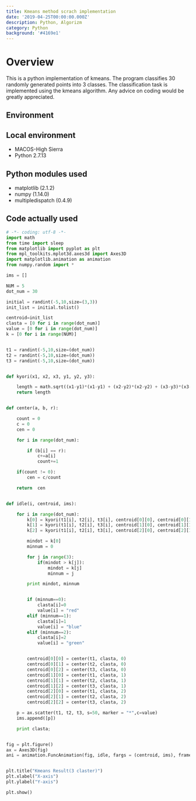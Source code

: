 ```yaml
---
title: Kmeans method scrach implementation
date: '2019-04-25T00:00:00.000Z'
description: Python, Algorizm
category: Python
background: '#4169e1'
---
```


# Overview

This is a python implementation of kmeans.
The program classifies 30 randomly generated points into 3 classes.
The classification task is implemented using the kmeans algorithm.
Any advice on coding would be greatly appreciated.

## Environment

## Local environment

-   MACOS-High Sierra
-   Python 2.7.13

## Python modules used

-   matplotlib (2.1.2)
-   numpy (1.14.0)
-   multipledispatch (0.4.9)

## Code actually used

```py
# -*- coding: utf-8 -*-
import math
from time import sleep
from matplotlib import pyplot as plt
from mpl_toolkits.mplot3d.axes3d import Axes3D
import matplotlib.animation as animation
from numpy.random import *

ims = []

NUM = 5
dot_num = 30

initial = randint(-5,10,size=(3,3))
init_list = initial.tolist()

centroid=init_list
clasta = [0 for i in range(dot_num)]
value = [0 for i in range(dot_num)]
k = [0 for i in range(NUM)]


t1 = randint(-5,10,size=(dot_num))
t2 = randint(-5,10,size=(dot_num))
t3 = randint(-5,10,size=(dot_num))


def kyori(x1, x2, x3, y1, y2, y3):

    length = math.sqrt((x1-y1)*(x1-y1) + (x2-y2)*(x2-y2) + (x3-y3)*(x3-y3))
    return length


def center(a, b, r):

    count = 0
    c = 0
    cen = 0

    for i in range(dot_num):

        if (b[i] == r):
            c+=a[i]
            count+=1

    if(count != 0):
        cen = c/count

    return  cen


def idle(i, centroid, ims):

    for i in range(dot_num):
        k[0] = kyori(t1[i], t2[i], t3[i], centroid[0][0], centroid[0][1], centroid[0][2])
        k[1] = kyori(t1[i], t2[i], t3[i], centroid[1][0], centroid[1][1], centroid[1][2])
        k[2] = kyori(t1[i], t2[i], t3[i], centroid[2][0], centroid[2][1], centroid[2][2])

        mindot = k[0]
        minnum = 0

        for j in range(3):
            if(mindot > k[j]):
                mindot = k[j]
                minnum = j

        print mindot, minnum


        if (minnum==0):
            clasta[i]=0
            value[i] = "red"
        elif (minnum==1):
            clasta[i]=1
            value[i] = "blue"
        elif (minnum==2):
            clasta[i]=2
            value[i] = "green"


        centroid[0][0] = center(t1, clasta, 0)
        centroid[0][1] = center(t2, clasta, 0)
        centroid[0][2] = center(t3, clasta, 0)
        centroid[1][0] = center(t1, clasta, 1)
        centroid[1][1] = center(t2, clasta, 1)
        centroid[1][2] = center(t3, clasta, 1)
        centroid[2][0] = center(t1, clasta, 2)
        centroid[2][1] = center(t2, clasta, 2)
        centroid[2][2] = center(t3, clasta, 2)

    p = ax.scatter(t1, t2, t3, s=50, marker = "*",c=value)
    ims.append([p])

    print clasta;


fig = plt.figure()
ax = Axes3D(fig)
ani = animation.FuncAnimation(fig, idle, fargs = (centroid, ims), frames = 10, interval = 500)


plt.title("Kmeans Result(3 claster)")
plt.xlabel("X-axis")
plt.ylabel("Y-axis")

plt.show()
```
